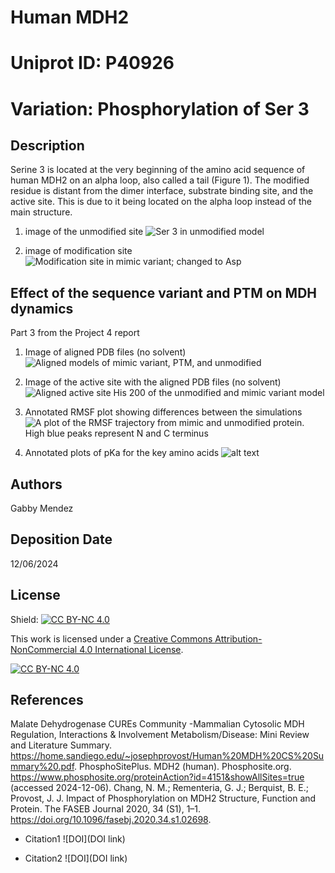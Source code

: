 # Human MDH2
# Uniprot ID: P40926
# Variation: Phosphorylation of Ser 3


## Description

Serine 3 is located at the very beginning of the amino acid sequence of human MDH2 on an alpha loop, also called a tail (Figure 1). The modified residue is distant from the dimer interface, substrate binding site, and the active site. This is due to it being located on the alpha loop instead of the main structure.

1. image of the unmodified site
![Ser 3 in unmodified model](images/unmodified_ser3.png)

2. image of modification site
![Modification site in mimic variant; changed to Asp](images/modified_site_mimic.png)


## Effect of the sequence variant and PTM on MDH dynamics

Part 3 from the Project 4 report

1. Image of aligned PDB files (no solvent)
![Aligned models of mimic variant, PTM, and unmodified](images/Align_mimic_ptm_unmod.png)

2. Image of the active site with the aligned PDB files (no solvent)
![Aligned active site His 200 of the unmodified and mimic variant model](images/aligned_activesite_unmod_mimic.png)

3. Annotated RMSF plot showing differences between the simulations
![A plot of the RMSF trajectory from mimic and unmodified protein. High blue peaks represent N and C terminus](images/RMSF_compare_plot.png)

4. Annotated plots of pKa for the key amino acids
![alt text](images/pka_His200_unmod_mimic.png)



## Authors

Gabby Mendez

## Deposition Date
12/06/2024

## License

Shield: [![CC BY-NC 4.0][cc-by-nc-shield]][cc-by-nc]

This work is licensed under a
[Creative Commons Attribution-NonCommercial 4.0 International License][cc-by-nc].

[![CC BY-NC 4.0][cc-by-nc-image]][cc-by-nc]

[cc-by-nc]: https://creativecommons.org/licenses/by-nc/4.0/
[cc-by-nc-image]: https://licensebuttons.net/l/by-nc/4.0/88x31.png
[cc-by-nc-shield]: https://img.shields.io/badge/License-CC%20BY--NC%204.0-lightgrey.svg


## References
Malate Dehydrogenase CUREs Community -Mammalian Cytosolic MDH Regulation, Interactions & Involvement Metabolism/Disease: Mini Review and Literature Summary. https://home.sandiego.edu/~josephprovost/Human%20MDH%20CS%20Summary%20.pdf. 
PhosphoSitePlus. MDH2 (human). Phosphosite.org. https://www.phosphosite.org/proteinAction?id=4151&showAllSites=true (accessed 2024-12-06). 
Chang, N. M.; Rementeria, G. J.; Berquist, B. E.; Provost, J. J. Impact of Phosphorylation on MDH2 Structure, Function and Protein. The FASEB Journal 2020, 34 (S1), 1–1. https://doi.org/10.1096/fasebj.2020.34.s1.02698. 

* Citation1 ![DOI](DOI link)

* Citation2 ![DOI](DOI link)
